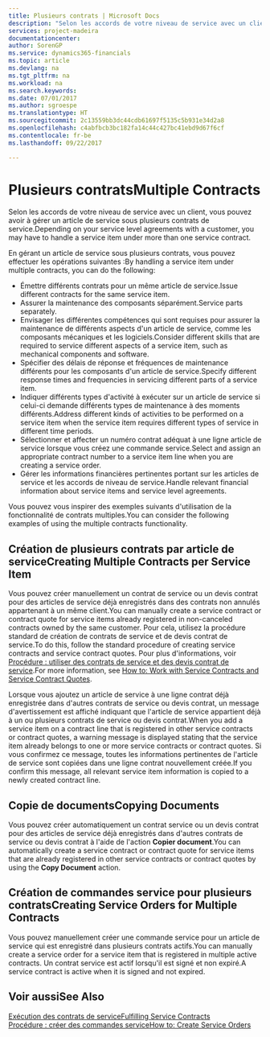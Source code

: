```yaml
---
title: Plusieurs contrats | Microsoft Docs
description: "Selon les accords de votre niveau de service avec un client, vous pouvez avoir à gérer un article de service sous plusieurs contrats de service."
services: project-madeira
documentationcenter: 
author: SorenGP
ms.service: dynamics365-financials
ms.topic: article
ms.devlang: na
ms.tgt_pltfrm: na
ms.workload: na
ms.search.keywords: 
ms.date: 07/01/2017
ms.author: sgroespe
ms.translationtype: HT
ms.sourcegitcommit: 2c13559bb3dc44cdb61697f5135c5b931e34d2a8
ms.openlocfilehash: c4abfbcb3bc182fa14c44c427bc41ebd9d67f6cf
ms.contentlocale: fr-be
ms.lasthandoff: 09/22/2017

---
```

# <a name="multiple-contracts"></a><span data-ttu-id="e2bee-103">Plusieurs contrats</span><span class="sxs-lookup"><span data-stu-id="e2bee-103">Multiple Contracts</span></span>
<span data-ttu-id="e2bee-104">Selon les accords de votre niveau de service avec un client, vous pouvez avoir à gérer un article de service sous plusieurs contrats de service.</span><span class="sxs-lookup"><span data-stu-id="e2bee-104">Depending on your service level agreements with a customer, you may have to handle a service item under more than one service contract.</span></span>  
  
<span data-ttu-id="e2bee-105">En gérant un article de service sous plusieurs contrats, vous pouvez effectuer les opérations suivantes :</span><span class="sxs-lookup"><span data-stu-id="e2bee-105">By handling a service item under multiple contracts, you can do the following:</span></span>  
  
* <span data-ttu-id="e2bee-106">Émettre différents contrats pour un même article de service.</span><span class="sxs-lookup"><span data-stu-id="e2bee-106">Issue different contracts for the same service item.</span></span>  
* <span data-ttu-id="e2bee-107">Assurer la maintenance des composants séparément.</span><span class="sxs-lookup"><span data-stu-id="e2bee-107">Service parts separately.</span></span>  
* <span data-ttu-id="e2bee-108">Envisager les différentes compétences qui sont requises pour assurer la maintenance de différents aspects d'un article de service, comme les composants mécaniques et les logiciels.</span><span class="sxs-lookup"><span data-stu-id="e2bee-108">Consider different skills that are required to service different aspects of a service item, such as mechanical components and software.</span></span>  
* <span data-ttu-id="e2bee-109">Spécifier des délais de réponse et fréquences de maintenance différents pour les composants d'un article de service.</span><span class="sxs-lookup"><span data-stu-id="e2bee-109">Specify different response times and frequencies in servicing different parts of a service item.</span></span>  
* <span data-ttu-id="e2bee-110">Indiquer différents types d'activité à exécuter sur un article de service si celui-ci demande différents types de maintenance à des moments différents.</span><span class="sxs-lookup"><span data-stu-id="e2bee-110">Address different kinds of activities to be performed on a service item when the service item requires different types of service in different time periods.</span></span>  
* <span data-ttu-id="e2bee-111">Sélectionner et affecter un numéro contrat adéquat à une ligne article de service lorsque vous créez une commande service.</span><span class="sxs-lookup"><span data-stu-id="e2bee-111">Select and assign an appropriate contract number to a service item line when you are creating a service order.</span></span>  
* <span data-ttu-id="e2bee-112">Gérer les informations financières pertinentes portant sur les articles de service et les accords de niveau de service.</span><span class="sxs-lookup"><span data-stu-id="e2bee-112">Handle relevant financial information about service items and service level agreements.</span></span>  
  
<span data-ttu-id="e2bee-113">Vous pouvez vous inspirer des exemples suivants d'utilisation de la fonctionnalité de contrats multiples.</span><span class="sxs-lookup"><span data-stu-id="e2bee-113">You can consider the following examples of using the multiple contracts functionality.</span></span>  
  
## <a name="creating-multiple-contracts-per-service-item"></a><span data-ttu-id="e2bee-114">Création de plusieurs contrats par article de service</span><span class="sxs-lookup"><span data-stu-id="e2bee-114">Creating Multiple Contracts per Service Item</span></span>  
<span data-ttu-id="e2bee-115">Vous pouvez créer manuellement un contrat de service ou un devis contrat pour des articles de service déjà enregistrés dans des contrats non annulés appartenant à un même client.</span><span class="sxs-lookup"><span data-stu-id="e2bee-115">You can manually create a service contract or contract quote for service items already registered in non-canceled contracts owned by the same customer.</span></span> <span data-ttu-id="e2bee-116">Pour cela, utilisez la procédure standard de création de contrats de service et de devis contrat de service.</span><span class="sxs-lookup"><span data-stu-id="e2bee-116">To do this, follow the standard procedure of creating service contracts and service contract quotes.</span></span> <span data-ttu-id="e2bee-117">Pour plus d'informations, voir [Procédure : utiliser des contrats de service et des devis contrat de service](service-how-to-create-service-contracts-and-service-contract-quotes.md).</span><span class="sxs-lookup"><span data-stu-id="e2bee-117">For more information, see [How to: Work with Service Contracts and Service Contract Quotes](service-how-to-create-service-contracts-and-service-contract-quotes.md).</span></span>  
  
<span data-ttu-id="e2bee-118">Lorsque vous ajoutez un article de service à une ligne contrat déjà enregistrée dans d'autres contrats de service ou devis contrat, un message d'avertissement est affiché indiquant que l'article de service appartient déjà à un ou plusieurs contrats de service ou devis contrat.</span><span class="sxs-lookup"><span data-stu-id="e2bee-118">When you add a service item on a contract line that is registered in other service contracts or contract quotes, a warning message is displayed stating that the service item already belongs to one or more service contracts or contract quotes.</span></span> <span data-ttu-id="e2bee-119">Si vous confirmez ce message, toutes les informations pertinentes de l'article de service sont copiées dans une ligne contrat nouvellement créée.</span><span class="sxs-lookup"><span data-stu-id="e2bee-119">If you confirm this message, all relevant service item information is copied to a newly created contract line.</span></span>  
  
## <a name="copying-documents"></a><span data-ttu-id="e2bee-120">Copie de documents</span><span class="sxs-lookup"><span data-stu-id="e2bee-120">Copying Documents</span></span>  
<span data-ttu-id="e2bee-121">Vous pouvez créer automatiquement un contrat service ou un devis contrat pour des articles de service déjà enregistrés dans d'autres contrats de service ou devis contrat à l'aide de l'action **Copier document**.</span><span class="sxs-lookup"><span data-stu-id="e2bee-121">You can automatically create a service contract or contract quote for service items that are already registered in other service contracts or contract quotes by using the **Copy Document** action.</span></span>  
  
## <a name="creating-service-orders-for-multiple-contracts"></a><span data-ttu-id="e2bee-122">Création de commandes service pour plusieurs contrats</span><span class="sxs-lookup"><span data-stu-id="e2bee-122">Creating Service Orders for Multiple Contracts</span></span>  
<span data-ttu-id="e2bee-123">Vous pouvez manuellement créer une commande service pour un article de service qui est enregistré dans plusieurs contrats actifs.</span><span class="sxs-lookup"><span data-stu-id="e2bee-123">You can manually create a service order for a service item that is registered in multiple active contracts.</span></span> <span data-ttu-id="e2bee-124">Un contrat service est actif lorsqu'il est signé et non expiré.</span><span class="sxs-lookup"><span data-stu-id="e2bee-124">A service contract is active when it is signed and not expired.</span></span>  
  
## <a name="see-also"></a><span data-ttu-id="e2bee-125">Voir aussi</span><span class="sxs-lookup"><span data-stu-id="e2bee-125">See Also</span></span>  
[<span data-ttu-id="e2bee-126">Exécution des contrats de service</span><span class="sxs-lookup"><span data-stu-id="e2bee-126">Fulfilling Service Contracts</span></span>](service-fulfill-service-contracts.md)  
[<span data-ttu-id="e2bee-127">Procédure : créer des commandes service</span><span class="sxs-lookup"><span data-stu-id="e2bee-127">How to: Create Service Orders</span></span>](service-how-to-create-service-orders.md)  

